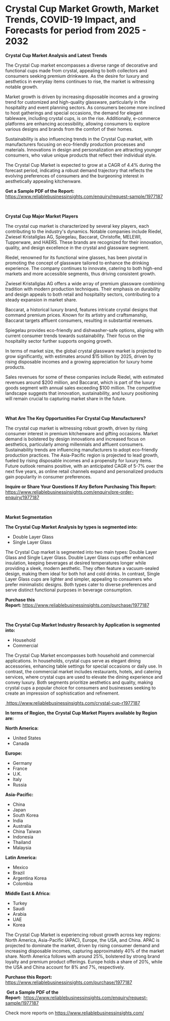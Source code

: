 <p><h1>Crystal Cup Market Growth, Market Trends, COVID-19 Impact, and Forecasts for period from 2025 - 2032</h1></p><p><strong>Crystal Cup Market Analysis and Latest Trends</strong></p>
<p><p>The Crystal Cup market encompasses a diverse range of decorative and functional cups made from crystal, appealing to both collectors and consumers seeking premium drinkware. As the desire for luxury and aesthetics in everyday items continues to rise, the market is witnessing notable growth.</p><p>Market growth is driven by increasing disposable incomes and a growing trend for customized and high-quality glassware, particularly in the hospitality and event planning sectors. As consumers become more inclined to host gatherings and special occasions, the demand for elegant tableware, including crystal cups, is on the rise. Additionally, e-commerce platforms are enhancing accessibility, allowing consumers to explore various designs and brands from the comfort of their homes.</p><p>Sustainability is also influencing trends in the Crystal Cup market, with manufacturers focusing on eco-friendly production processes and materials. Innovations in design and personalization are attracting younger consumers, who value unique products that reflect their individual style.</p><p>The Crystal Cup Market is expected to grow at a CAGR of 4.4% during the forecast period, indicating a robust demand trajectory that reflects the evolving preferences of consumers and the burgeoning interest in aesthetically appealing kitchenware.</p></p>
<p><strong>Get a Sample PDF of the Report:&nbsp;</strong> <a href="https://www.reliablebusinessinsights.com/enquiry/request-sample/1977187?utm_campaign=2350&utm_medium=2&utm_source=Github&utm_content=ia&utm_term=08022025&utm_id=crystal-cup">https://www.reliablebusinessinsights.com/enquiry/request-sample/1977187</a></p>
<p>&nbsp;</p>
<p><strong>Crystal Cup Major Market Players</strong></p>
<p><p>The crystal cup market is characterized by several key players, each contributing to the industry's dynamics. Notable companies include Riedel, Zwiesel Kristallglas AG, Spiegelau, Baccarat, Christofle, MELEWI, Tupperware, and HAERS. These brands are recognized for their innovation, quality, and design excellence in the crystal and glassware segment.</p><p>Riedel, renowned for its functional wine glasses, has been pivotal in promoting the concept of glassware tailored to enhance the drinking experience. The company continues to innovate, catering to both high-end markets and more accessible segments, thus driving consistent growth.</p><p>Zwiesel Kristallglas AG offers a wide array of premium glassware combining tradition with modern production techniques. Their emphasis on durability and design appeals to both retail and hospitality sectors, contributing to a steady expansion in market share.</p><p>Baccarat, a historical luxury brand, features intricate crystal designs that command premium prices. Known for its artistry and craftsmanship, Baccarat targets affluent consumers, resulting in substantial revenues.</p><p>Spiegelau provides eco-friendly and dishwasher-safe options, aligning with current consumer trends towards sustainability. Their focus on the hospitality sector further supports ongoing growth.</p><p>In terms of market size, the global crystal glassware market is projected to grow significantly, with estimates around $15 billion by 2025, driven by rising disposable incomes and a growing appreciation for luxury home products.</p><p>Sales revenues for some of these companies include Riedel, with estimated revenues around $200 million, and Baccarat, which is part of the luxury goods segment with annual sales exceeding $100 million. The competitive landscape suggests that innovation, sustainability, and luxury positioning will remain crucial to capturing market share in the future.</p></p>
<p>&nbsp;</p>
<p><strong>What Are The Key Opportunities For Crystal Cup Manufacturers?</strong></p>
<p><p>The crystal cup market is witnessing robust growth, driven by rising consumer interest in premium kitchenware and gifting occasions. Market demand is bolstered by design innovations and increased focus on aesthetics, particularly among millennials and affluent consumers. Sustainability trends are influencing manufacturers to adopt eco-friendly production practices. The Asia-Pacific region is projected to lead growth, fueled by rising disposable incomes and a propensity for luxury items. Future outlook remains positive, with an anticipated CAGR of 5-7% over the next five years, as online retail channels expand and personalized products gain popularity in consumer preferences.</p></p>
<p><strong>Inquire or Share Your Questions If Any Before Purchasing This Report:</strong> <a href="https://www.reliablebusinessinsights.com/enquiry/pre-order-enquiry/1977187?utm_campaign=2350&utm_medium=2&utm_source=Github&utm_content=ia&utm_term=08022025&utm_id=crystal-cup">https://www.reliablebusinessinsights.com/enquiry/pre-order-enquiry/1977187</a></p>
<p>&nbsp;</p>
<p><strong>Market Segmentation</strong></p>
<p><strong>The Crystal Cup Market Analysis by types is segmented into:</strong></p>
<p><ul><li>Double Layer Glass</li><li>Single Layer Glass</li></ul></p>
<p><p>The Crystal Cup market is segmented into two main types: Double Layer Glass and Single Layer Glass. Double Layer Glass cups offer enhanced insulation, keeping beverages at desired temperatures longer while providing a sleek, modern aesthetic. They often feature a vacuum-sealed design, making them ideal for both hot and cold drinks. In contrast, Single Layer Glass cups are lighter and simpler, appealing to consumers who prefer minimalistic designs. Both types cater to diverse preferences and serve distinct functional purposes in beverage consumption.</p></p>
<p><strong>Purchase this Report:&nbsp;</strong><a href="https://www.reliablebusinessinsights.com/purchase/1977187?utm_campaign=2350&utm_medium=2&utm_source=Github&utm_content=ia&utm_term=08022025&utm_id=crystal-cup">https://www.reliablebusinessinsights.com/purchase/1977187</a></p>
<p>&nbsp;</p>
<p><strong>The Crystal Cup Market Industry Research by Application is segmented into:</strong></p>
<p><ul><li>Household</li><li>Commercial</li></ul></p>
<p><p>The Crystal Cup Market encompasses both household and commercial applications. In households, crystal cups serve as elegant dining accessories, enhancing table settings for special occasions or daily use. In contrast, the commercial market includes restaurants, hotels, and catering services, where crystal cups are used to elevate the dining experience and convey luxury. Both segments prioritize aesthetics and quality, making crystal cups a popular choice for consumers and businesses seeking to create an impression of sophistication and refinement.</p></p>
<p><a href="https://www.reliablebusinessinsights.com/crystal-cup-r1977187?utm_campaign=2350&utm_medium=2&utm_source=Github&utm_content=ia&utm_term=08022025&utm_id=crystal-cup">&nbsp;https://www.reliablebusinessinsights.com/crystal-cup-r1977187</a></p>
<p><strong>In terms of Region, the Crystal Cup Market Players available by Region are:</strong></p>
<p>
    <p> <strong> North America: </strong>
        <ul>
            <li>United States</li>
            <li>Canada</li>
        </ul>
        </p> 
    <p> <strong> Europe: </strong>
        <ul>
            <li>Germany</li>
            <li>France</li>
            <li>U.K.</li>
            <li>Italy</li>
            <li>Russia</li>
        </ul>
        </p> 
    <p> <strong> Asia-Pacific: </strong>
        <ul>
            <li>China</li>
            <li>Japan</li>
            <li>South Korea</li>
            <li>India</li>
            <li>Australia</li>
            <li>China Taiwan</li>
            <li>Indonesia</li>
            <li>Thailand</li>
            <li>Malaysia</li>
        </ul>
        </p> 
    <p> <strong> Latin America: </strong>
        <ul>
            <li>Mexico</li>
            <li>Brazil</li>
            <li>Argentina Korea</li>
            <li>Colombia</li>
        </ul>
        </p> 
    <p> <strong> Middle East & Africa: </strong>
        <ul>
            <li>Turkey</li>
            <li>Saudi</li>
            <li>Arabia</li>
            <li>UAE</li>
            <li>Korea</li>
        </ul>
    </p>
    </p>
<p><p>The Crystal Cup Market is experiencing robust growth across key regions: North America, Asia-Pacific (APAC), Europe, the USA, and China. APAC is projected to dominate the market, driven by rising consumer demand and increasing disposable incomes, capturing approximately 40% of the market share. North America follows with around 25%, bolstered by strong brand loyalty and premium product offerings. Europe holds a share of 20%, while the USA and China account for 8% and 7%, respectively.</p></p>
<p><strong>Purchase this Report: </strong><a href="https://www.reliablebusinessinsights.com/purchase/1977187?utm_campaign=2350&utm_medium=2&utm_source=Github&utm_content=ia&utm_term=08022025&utm_id=crystal-cup">https://www.reliablebusinessinsights.com/purchase/1977187</a></p>
<p>&nbsp;<strong>Get a Sample PDF of the Report:&nbsp;&nbsp;</strong><a href="https://www.reliablebusinessinsights.com/enquiry/request-sample/1977187?utm_campaign=2350&utm_medium=2&utm_source=Github&utm_content=ia&utm_term=08022025&utm_id=crystal-cup">https://www.reliablebusinessinsights.com/enquiry/request-sample/1977187</a></p>
<p><strong></strong></p>
<p>Check more reports on <a href="https://www.reliablebusinessinsights.com/?utm_campaign=2350&utm_medium=2&utm_source=Github&utm_content=ia&utm_term=08022025&utm_id=crystal-cup">https://www.reliablebusinessinsights.com/</a></p>